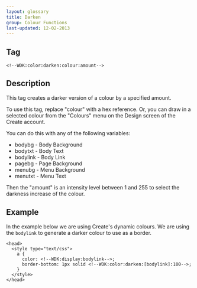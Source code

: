 ```yaml
---
layout: glossary
title: Darken
group: Colour Functions
last-updated: 12-02-2013
---
```


## Tag

`<!--WDK:color:darken:colour:amount-->`

## Description

This tag creates a darker version of a colour by a specified amount.

To use this tag, replace "colour" with a hex reference. Or, you can draw in a selected colour from the "Colours" menu on the Design screen of the Create account.

You can do this with any of the following variables:
- bodybg - Body Background
- bodytxt - Body Text
- bodylink - Body Link
- pagebg - Page Background
- menubg - Menu Background
- menutxt - Menu Text

Then the "amount" is an intensity level between 1 and 255 to select the darkness increase of the colour.

## Example

In the example below we are using Create's dynamic colours. We are using the `bodylink` to generate a darker colour to use as a border.

~~~
<head>
  <style type="text/css">
    a {
      color: <!--WDK:display:bodylink-->;
      border-bottom: 1px solid <!--WDK:color:darken:[bodylink]:100-->;
    }
  </style>
</head>
~~~